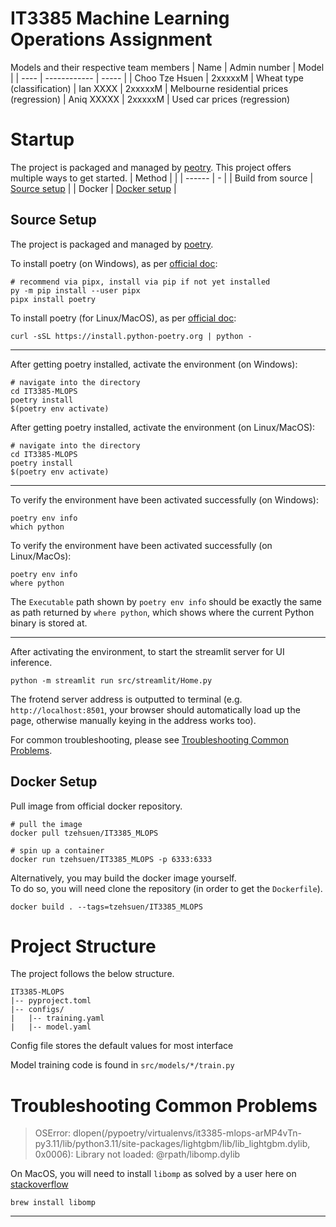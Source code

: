 # IT3385 Machine Learning Operations Assignment

Models and their respective team members
| Name | Admin number | Model |
| ---- | ------------ | ----- |
| Choo Tze Hsuen | 2xxxxxM | Wheat type (classification)
| Ian XXXX | 2xxxxxM | Melbourne residential prices (regression)
| Aniq XXXXX | 2xxxxxM | Used car prices (regression)


# Startup

The project is packaged and managed by [peotry](https://python-poetry.org/).
This project offers multiple ways to get started.
| Method |   |
| ------ | - |
| Build from source | [Source setup](#source-setup) |
| Docker | [Docker setup](#docker-setup) |

## Source Setup
The project is packaged and managed by [poetry](https://python-poetry.org/).

To install poetry (on Windows), as per [official doc](https://python-poetry.org/docs/#installing-with-the-official-installer):
```
# recommend via pipx, install via pip if not yet installed
py -m pip install --user pipx
pipx install poetry
```
To install poetry (for Linux/MacOS), as per [official doc](https://python-poetry.org/docs/#installing-with-the-official-installer):
```
curl -sSL https://install.python-poetry.org | python -
```
<hr>

After getting poetry installed, activate the environment (on Windows):
```
# navigate into the directory
cd IT3385-MLOPS
poetry install
$(poetry env activate)
```

After getting poetry installed, activate the environment (on Linux/MacOS):
```
# navigate into the directory
cd IT3385-MLOPS
poetry install
$(poetry env activate)
```
<hr>

To verify the environment have been activated successfully (on Windows):
```
poetry env info
which python
```

To verify the environment have been activated successfully (on Linux/MacOs):
```
poetry env info
where python
```
The `Executable` path shown by `poetry env info` should be exactly the same as path returned by `where python`, which shows where the current Python binary is stored at.
<hr>

After activating the environment, to start the streamlit server for UI inference.
```
python -m streamlit run src/streamlit/Home.py
```

The frotend server address is outputted to terminal (e.g. `http://localhost:8501`, your browser should automatically load up the page, otherwise manually keying in the address works too).

For common troubleshooting, please see [Troubleshooting Common Problems](#troubleshooting-common-problems).

## Docker Setup
Pull image from official docker repository.
```
# pull the image
docker pull tzehsuen/IT3385_MLOPS

# spin up a container
docker run tzehsuen/IT3385_MLOPS -p 6333:6333
```

Alternatively, you may build the docker image yourself.<br>
To do so, you will need clone the repository (in order to get the `Dockerfile`).
```
docker build . --tags=tzehsuen/IT3385_MLOPS
```


# Project Structure
The project follows the below structure.
```
IT3385-MLOPS
|-- pyproject.toml
|-- configs/
|   |-- training.yaml
|   |-- model.yaml
```

Config file stores the default values for most interface

Model training code is found in `src/models/*/train.py`


# Troubleshooting Common Problems

> OSError: dlopen(/pypoetry/virtualenvs/it3385-mlops-arMP4vTn-py3.11/lib/python3.11/site-packages/lightgbm/lib/lib_lightgbm.dylib, 0x0006): Library not loaded: @rpath/libomp.dylib

On MacOS, you will need to install `libomp` as solved by a user here on [stackoverflow](https://stackoverflow.com/a/55958281)

```
brew install libomp
```

<hr>
